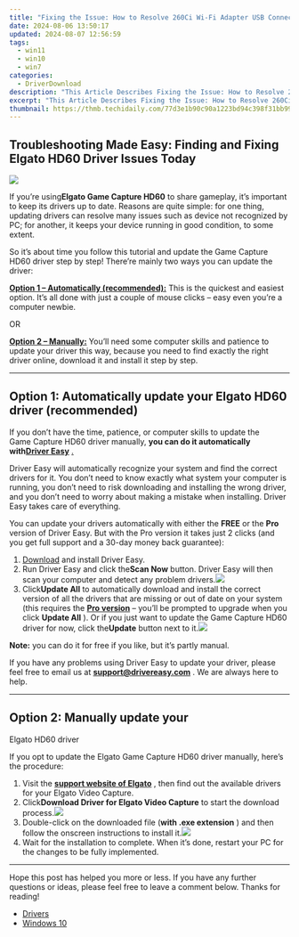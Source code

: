 ```yaml
---
title: "Fixing the Issue: How to Resolve 260Ci Wi-Fi Adapter USB Connection Troubles"
date: 2024-08-06 13:50:17
updated: 2024-08-07 12:56:59
tags:
  - win11
  - win10
  - win7
categories:
  - DriverDownload
description: "This Article Describes Fixing the Issue: How to Resolve 260Ci Wi-Fi Adapter USB Connection Troubles"
excerpt: "This Article Describes Fixing the Issue: How to Resolve 260Ci Wi-Fi Adapter USB Connection Troubles"
thumbnail: https://thmb.techidaily.com/77d3e1b90c90a1223bd94c398f31bb9940ba742ed134b8bf4a5fe9e955fed55f.jpg
---
```


## Troubleshooting Made Easy: Finding and Fixing Elgato HD60 Driver Issues Today

![](https://images.drivereasy.com/wp-content/uploads/2019/05/image-143.png)

 If you’re using**Elgato Game Capture HD60** to share gameplay, it’s important to keep its drivers up to date. Reasons are quite simple: for one thing, updating drivers can resolve many issues such as device not recognized by PC; for another, it keeps your device running in good condition, to some extent.

 So it’s about time you follow this tutorial and update the Game Capture HD60 driver step by step! There’re mainly two ways you can update the driver:

**[Option 1 – Automatically (recommended):](https://www.drivereasy.com/knowledge/fixed-elgato-hd60-driver-issues-quickly-easily/#option1)**  This is the quickest and easiest option. It’s all done with just a couple of mouse clicks – easy even you’re a computer newbie.

OR

**[Option 2 – Manually:](https://tools.techidaily.com/drivereasy/download/)** [](https://tools.techidaily.com/drivereasy/download/) You’ll need some computer skills and patience to update your driver this way, because you need to find exactly the right driver online, download it and install it step by step.

---

## Option 1: Automatically update your Elgato HD60 driver (recommended)

 If you don’t have the time, patience, or computer skills to update the  
 Game Capture HD60 driver manually, **you can do it automatically with[Driver Easy](https://tools.techidaily.com/drivereasy/download/)** [.](https://tools.techidaily.com/drivereasy/download/)

 Driver Easy will automatically recognize your system and find the correct drivers for it. You don’t need to know exactly what system your computer is running, you don’t need to risk downloading and installing the wrong driver, and you don’t need to worry about making a mistake when installing. Driver Easy takes care of everything.

 You can update your drivers automatically with either the **FREE**  or the **Pro**  version of Driver Easy. But with the Pro version it takes just 2 clicks (and you get full support and a 30-day money back guarantee):

1. [Download](https://tools.techidaily.com/drivereasy/download/) and install Driver Easy.
2. Run Driver Easy and click the**Scan Now** button. Driver Easy will then scan your computer and detect any problem drivers.![](https://images.drivereasy.com/wp-content/uploads/2019/05/2019-11-04_11-33-08.jpg)
3. Click**Update All** to automatically download and install the correct version of all the drivers that are missing or out of date on your system (this requires the **[Pro version](https://tools.techidaily.com/drivereasy/download/)**  – you’ll be prompted to upgrade when you click **Update All** ). Or if you just want to update the Game Capture HD60 driver for now, click the**Update** button next to it.![](https://images.drivereasy.com/wp-content/uploads/2019/05/2019-11-04_11-35-05.jpg)

**Note:** you can do it for free if you like, but it’s partly manual.

 If you have any problems using Driver Easy to update your driver, please feel free to email us at **<support@drivereasy.com>** . We are always here to help.

---

## Option 2: Manually update your  

 Elgato HD60 driver

 If you opt to update the Elgato Game Capture HD60 driver manually, here’s the procedure:

1. Visit the **[support website of Elgato](https://www.elgato.com/en/video-capture/support)**  , then find out the available drivers for your Elgato Video Capture.
2. Click**Download Driver for Elgato Video Capture** to start the download process.![](https://images.drivereasy.com/wp-content/uploads/2019/05/2019-11-04_11-52-38.jpg)
3. Double-click on the downloaded file (**with .exe extension** ) and then follow the onscreen instructions to install it.![](https://images.drivereasy.com/wp-content/uploads/2019/05/2019-11-04_11-58-53.jpg)
4. Wait for the installation to complete. When it’s done, restart your PC for the changes to be fully implemented.

---

 Hope this post has helped you more or less. If you have any further questions or ideas, please feel free to leave a comment below. Thanks for reading!

* [Drivers](https://tools.techidaily.com/drivereasy/download/)
* [Windows 10](https://tools.techidaily.com/drivereasy/download/)

<ins class="adsbygoogle"
     style="display:block"
     data-ad-format="autorelaxed"
     data-ad-client="ca-pub-7571918770474297"
     data-ad-slot="1223367746"></ins>



<ins class="adsbygoogle"
     style="display:block"
     data-ad-client="ca-pub-7571918770474297"
     data-ad-slot="8358498916"
     data-ad-format="auto"
     data-full-width-responsive="true"></ins>
